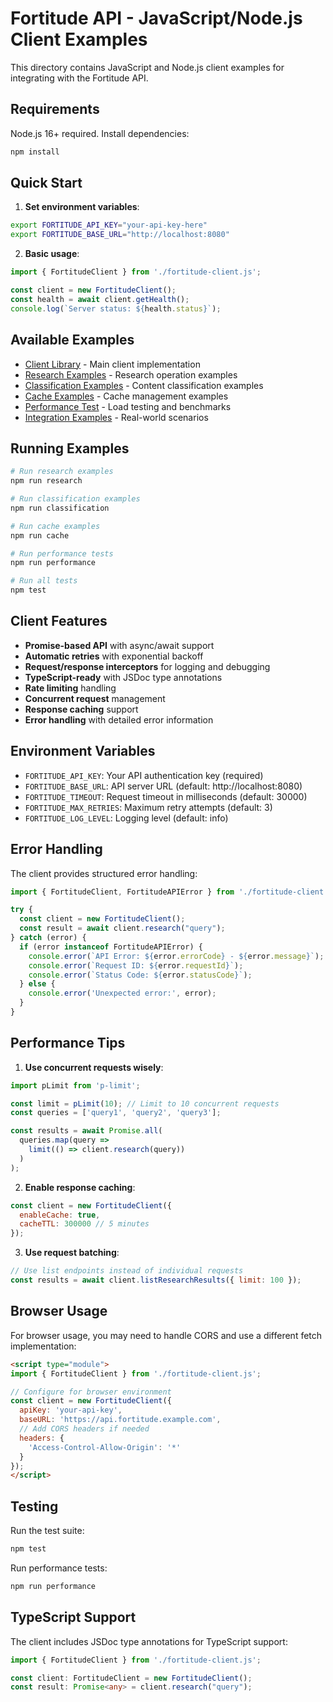 # Fortitude API - JavaScript/Node.js Client Examples

This directory contains JavaScript and Node.js client examples for integrating with the Fortitude API.

## Requirements

Node.js 16+ required. Install dependencies:

```bash
npm install
```

## Quick Start

1. **Set environment variables**:
```bash
export FORTITUDE_API_KEY="your-api-key-here"
export FORTITUDE_BASE_URL="http://localhost:8080"
```

2. **Basic usage**:
```javascript
import { FortitudeClient } from './fortitude-client.js';

const client = new FortitudeClient();
const health = await client.getHealth();
console.log(`Server status: ${health.status}`);
```

## Available Examples

- [Client Library](./fortitude-client.js) - Main client implementation
- [Research Examples](./research-examples.js) - Research operation examples
- [Classification Examples](./classification-examples.js) - Content classification examples
- [Cache Examples](./cache-examples.js) - Cache management examples
- [Performance Test](./performance-test.js) - Load testing and benchmarks
- [Integration Examples](./integration-examples.js) - Real-world scenarios

## Running Examples

```bash
# Run research examples
npm run research

# Run classification examples
npm run classification

# Run cache examples
npm run cache

# Run performance tests
npm run performance

# Run all tests
npm test
```

## Client Features

- **Promise-based API** with async/await support
- **Automatic retries** with exponential backoff
- **Request/response interceptors** for logging and debugging
- **TypeScript-ready** with JSDoc type annotations
- **Rate limiting** handling
- **Concurrent request** management
- **Response caching** support
- **Error handling** with detailed error information

## Environment Variables

- `FORTITUDE_API_KEY`: Your API authentication key (required)
- `FORTITUDE_BASE_URL`: API server URL (default: http://localhost:8080)
- `FORTITUDE_TIMEOUT`: Request timeout in milliseconds (default: 30000)
- `FORTITUDE_MAX_RETRIES`: Maximum retry attempts (default: 3)
- `FORTITUDE_LOG_LEVEL`: Logging level (default: info)

## Error Handling

The client provides structured error handling:

```javascript
import { FortitudeClient, FortitudeAPIError } from './fortitude-client.js';

try {
  const client = new FortitudeClient();
  const result = await client.research("query");
} catch (error) {
  if (error instanceof FortitudeAPIError) {
    console.error(`API Error: ${error.errorCode} - ${error.message}`);
    console.error(`Request ID: ${error.requestId}`);
    console.error(`Status Code: ${error.statusCode}`);
  } else {
    console.error('Unexpected error:', error);
  }
}
```

## Performance Tips

1. **Use concurrent requests wisely**:
```javascript
import pLimit from 'p-limit';

const limit = pLimit(10); // Limit to 10 concurrent requests
const queries = ['query1', 'query2', 'query3'];

const results = await Promise.all(
  queries.map(query => 
    limit(() => client.research(query))
  )
);
```

2. **Enable response caching**:
```javascript
const client = new FortitudeClient({
  enableCache: true,
  cacheTTL: 300000 // 5 minutes
});
```

3. **Use request batching**:
```javascript
// Use list endpoints instead of individual requests
const results = await client.listResearchResults({ limit: 100 });
```

## Browser Usage

For browser usage, you may need to handle CORS and use a different fetch implementation:

```html
<script type="module">
import { FortitudeClient } from './fortitude-client.js';

// Configure for browser environment
const client = new FortitudeClient({
  apiKey: 'your-api-key',
  baseURL: 'https://api.fortitude.example.com',
  // Add CORS headers if needed
  headers: {
    'Access-Control-Allow-Origin': '*'
  }
});
</script>
```

## Testing

Run the test suite:
```bash
npm test
```

Run performance tests:
```bash
npm run performance
```

## TypeScript Support

The client includes JSDoc type annotations for TypeScript support:

```typescript
import { FortitudeClient } from './fortitude-client.js';

const client: FortitudeClient = new FortitudeClient();
const result: Promise<any> = client.research("query");
```